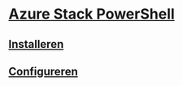 # [Azure Stack PowerShell](overview.md)
## [Installeren](https://docs.microsoft.com/en-us/azure/azure-stack/azure-stack-powershell-install?toc=/powershell/azure/azure-stack/toc.json)
## [Configureren](https://docs.microsoft.com/en-us/azure/azure-stack/azure-stack-powershell-configure?toc=/powershell/azure/azure-stack/toc.json?)
